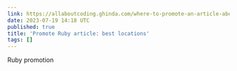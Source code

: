 ```yaml
---
link: https://allaboutcoding.ghinda.com/where-to-promote-an-article-about-ruby
date: 2023-07-19 14:18 UTC
published: true
title: 'Promote Ruby article: best locations'
tags: []
---
```


Ruby promotion
